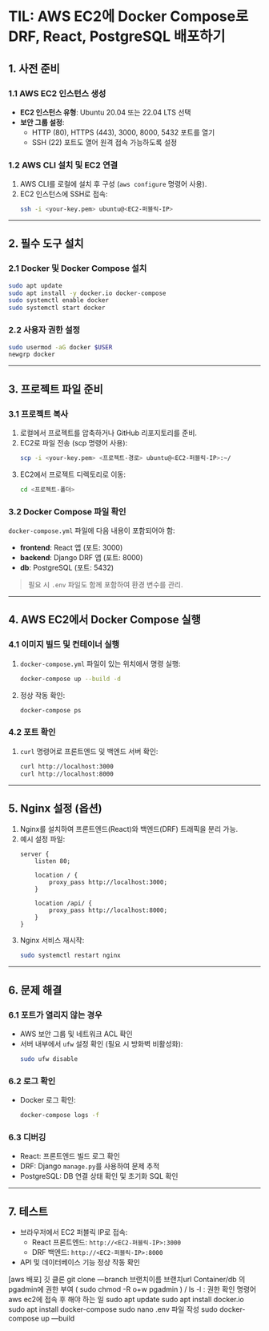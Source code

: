 # TIL: AWS EC2에 Docker Compose로 DRF, React, PostgreSQL 배포하기

## 1. **사전 준비**
### 1.1 **AWS EC2 인스턴스 생성**
- **EC2 인스턴스 유형**: Ubuntu 20.04 또는 22.04 LTS 선택
- **보안 그룹 설정**:
  - HTTP (80), HTTPS (443), 3000, 8000, 5432 포트를 열기
  - SSH (22) 포트도 열어 원격 접속 가능하도록 설정

### 1.2 **AWS CLI 설치 및 EC2 연결**
1. AWS CLI를 로컬에 설치 후 구성 (`aws configure` 명령어 사용).
2. EC2 인스턴스에 SSH로 접속:
   ```bash
   ssh -i <your-key.pem> ubuntu@<EC2-퍼블릭-IP>
   ```

---

## 2. **필수 도구 설치**
### 2.1 **Docker 및 Docker Compose 설치**
```bash
sudo apt update
sudo apt install -y docker.io docker-compose
sudo systemctl enable docker
sudo systemctl start docker
```

### 2.2 **사용자 권한 설정**
```bash
sudo usermod -aG docker $USER
newgrp docker
```

---

## 3. **프로젝트 파일 준비**
### 3.1 **프로젝트 복사**
1. 로컬에서 프로젝트를 압축하거나 GitHub 리포지토리를 준비.
2. EC2로 파일 전송 (scp 명령어 사용):
   ```bash
   scp -i <your-key.pem> <프로젝트-경로> ubuntu@<EC2-퍼블릭-IP>:~/
   ```
3. EC2에서 프로젝트 디렉토리로 이동:
   ```bash
   cd <프로젝트-폴더>
   ```

### 3.2 **Docker Compose 파일 확인**
`docker-compose.yml` 파일에 다음 내용이 포함되어야 함:
- **frontend**: React 앱 (포트: 3000)
- **backend**: Django DRF 앱 (포트: 8000)
- **db**: PostgreSQL (포트: 5432)

> 필요 시 `.env` 파일도 함께 포함하여 환경 변수를 관리.

---

## 4. **AWS EC2에서 Docker Compose 실행**
### 4.1 **이미지 빌드 및 컨테이너 실행**
1. `docker-compose.yml` 파일이 있는 위치에서 명령 실행:
   ```bash
   docker-compose up --build -d
   ```

2. 정상 작동 확인:
   ```bash
   docker-compose ps
   ```

### 4.2 **포트 확인**
1. `curl` 명령어로 프론트엔드 및 백엔드 서버 확인:
   ```bash
   curl http://localhost:3000
   curl http://localhost:8000
   ```

---

## 5. **Nginx 설정 (옵션)**
1. Nginx를 설치하여 프론트엔드(React)와 백엔드(DRF) 트래픽을 분리 가능.
2. 예시 설정 파일:
   ```nginx
   server {
       listen 80;

       location / {
           proxy_pass http://localhost:3000;
       }

       location /api/ {
           proxy_pass http://localhost:8000;
       }
   }
   ```
3. Nginx 서비스 재시작:
   ```bash
   sudo systemctl restart nginx
   ```

---

## 6. **문제 해결**
### 6.1 **포트가 열리지 않는 경우**
- AWS 보안 그룹 및 네트워크 ACL 확인
- 서버 내부에서 `ufw` 설정 확인 (필요 시 방화벽 비활성화):
  ```bash
  sudo ufw disable
  ```

### 6.2 **로그 확인**
- Docker 로그 확인:
  ```bash
  docker-compose logs -f
  ```

### 6.3 **디버깅**
- React: 프론트엔드 빌드 로그 확인
- DRF: Django `manage.py`를 사용하여 문제 추적
- PostgreSQL: DB 연결 상태 확인 및 초기화 SQL 확인

---

## 7. **테스트**
- 브라우저에서 EC2 퍼블릭 IP로 접속:
  - React 프론트엔드: `http://<EC2-퍼블릭-IP>:3000`
  - DRF 백엔드: `http://<EC2-퍼블릭-IP>:8000`
- API 및 데이터베이스 기능 정상 작동 확인



[aws 배포]
깃 클론
git clone —branch 브랜치이름 브랜치url
Container/db 의 pgadmin에 권한 부여 ( sudo chmod -R o+w pgadmin ) / ls -l : 권한 확인 명령어
aws ec2에 접속 후 해야 하는 일
sudo apt update
sudo apt install docker.io
sudo apt install docker-compose
sudo nano .env 파일 작성
sudo docker-compose up —build